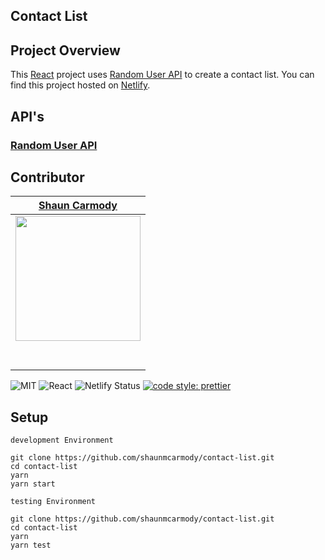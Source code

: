 
## Contact List

## Project Overview
This [React](https://reactjs.org/) project uses [Random User API](https://randomuser.me/) to create a contact list. You can find this project hosted on [Netlify](https://netlify.com).

## API's
### [Random User API](https://randomuser.me/)


## Contributor

|                                         [Shaun Carmody](https://github.com/shaunmcarmody)                                      |
|     :-----------------------------------------------------------------------------------------------------------------------:  |
|    [<img src="https://avatars2.githubusercontent.com/u/23500510?s=460&v=4" width = "200" />](https://github.com/shaunmcarmody) |
|                 [<img src="https://github.com/favicon.ico" width="15"> ](https://github.com/shaunmcarmody)                     |
| [ <img src="https://static.licdn.com/sc/h/al2o9zrvru7aqj8e1x2rzsrca" width="15"> ](https://www.linkedin.com/in/shaunmcarmody/) |

![MIT](https://img.shields.io/packagist/l/doctrine/orm.svg)
![React](https://img.shields.io/badge/react-v16.7.0--alpha.2-blue.svg)
![Netlify Status](https://api.netlify.com/api/v1/badges/b5c4db1c-b10d-42c3-b157-3746edd9e81d/deploy-status)
[![code style: prettier](https://img.shields.io/badge/code_style-prettier-ff69b4.svg?style=flat-square)](https://github.com/prettier/prettier)

## Setup

```
development Environment

git clone https://github.com/shaunmcarmody/contact-list.git
cd contact-list
yarn
yarn start
```

```
testing Environment

git clone https://github.com/shaunmcarmody/contact-list.git
cd contact-list
yarn
yarn test
```